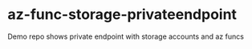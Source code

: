 # az-func-storage-privateendpoint
Demo repo shows private endpoint with storage accounts and az funcs
